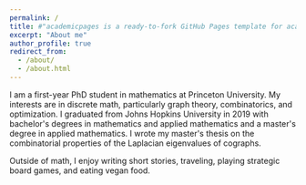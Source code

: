```yaml
---
permalink: /
title: #"academicpages is a ready-to-fork GitHub Pages template for academic personal websites"
excerpt: "About me"
author_profile: true
redirect_from: 
  - /about/
  - /about.html
---
```


I am a first-year PhD student in mathematics at Princeton University. My interests are in discrete math, particularly graph theory, combinatorics, and optimization. I graduated from Johns Hopkins University in 2019 with bachelor's degrees in mathematics and applied mathematics and a master's degree in applied mathematics. I wrote my master's thesis on the combinatorial properties of the Laplacian eigenvalues of cographs.

Outside of math, I enjoy writing short stories, traveling, playing strategic board games, and eating vegan food. 



